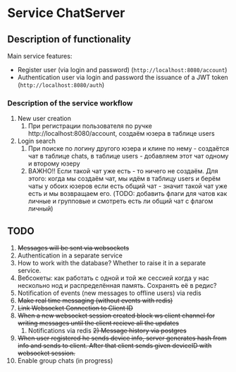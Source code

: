 # Service ChatServer

## Description of functionality
Main service features:
- Register user (via login and password) (`http://localhost:8080/account`)
- Authentication user via login and password the issuance of a JWT token (`http://localhost:8080/auth`)


### Description of the service workflow
1) New user creation
   1) При регистрации пользователя по ручке http://localhost:8080/account, создаём юзера в таблице users
2) Login search
   1) При поиске по логину другого юзера и клине по нему - создаётся чат в таблице chats, в таблице  users - добавляем этот чат
   одному и второму юзеру
   2) ВАЖНО!! Если такой чат уже есть - то ничего не создаём. Для этого: когда мы создаём чат, мы идём в таблицу users и берём чаты у обоих юзеров
   если есть общий чат - значит такой чат уже есть и мы возвращаем его. (TODO: добавить флаги для чатов как личные и групповые
   и смотреть есть ли общий чат с флагом личный)


## TODO
1) ~~Messages will be sent via websockets~~
2) Authentication in a separate service
3) How to work with the database? Whether to raise it in a separate service.
4) Вебсокеты: как работать с одной и той же сессией когда у нас нескольно нод и распределённая память. Сохранять её в редис?
5) Notification of events (new messages to offline users) via redis
6) ~~Make real time messaging (without events with redis)~~
7) ~~Link Websocket Connection to Client ID~~
8) ~~When a new websocket session created block ws client channel for writing messages until the client recieve all the updates~~
   1) Notifications via redis
   ~~2) Message history via postgres~~
9) ~~When user registered he sends device info, server generates hash from info and sends to client.
After that client sends given deviceID with websocket session.~~
10) Enable group chats (in progress)